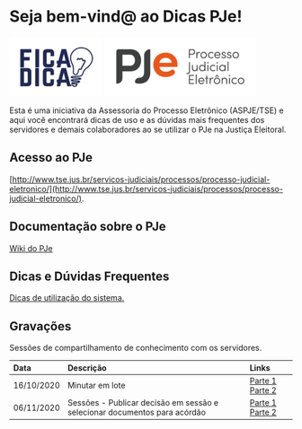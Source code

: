 # Seja bem-vind@ ao Dicas PJe!

![Fica a dica](img/dicas.png)
![Logo PJe](img/pje.png)

Esta é uma iniciativa da Assessoria do Processo Eletrônico (ASPJE/TSE) e aqui você encontrará dicas de uso e as dúvidas mais frequentes dos servidores e demais colaboradores ao se utilizar o PJe na Justiça Eleitoral. 

## Acesso ao PJe
[http://www.tse.jus.br/servicos-judiciais/processos/processo-judicial-eletronico/](http://www.tse.jus.br/servicos-judiciais/processos/processo-judicial-eletronico/). 

## Documentação sobre o PJe

[Wiki do PJe](http://www.pje.jus.br/wiki/index.php)

## Dicas e Dúvidas Frequentes

[Dicas de utilização do sistema.](dicas.md)

## Gravações

Sessões de compartilhamento de conhecimento com os servidores.

|  Data  | Descrição | Links |
|:-------|:----------|:------|
| 16/10/2020 |  Minutar em lote | [Parte 1](https://www.dropbox.com/s/3w96wuamjhisk82/pje1g45965874363115%20on%202020-10-16%2017-34.mp4?dl=0) [Parte 2](https://www.dropbox.com/s/q346i6014b6t5xz/pje1g45965874363115%20on%202020-10-16%2018-17.mp4?dl=0)
| 06/11/2020 |    Sessões - Publicar decisão em sessão e selecionar documentos para acórdão   |   [Parte 1](https://www.dropbox.com/s/q7tm6cbsrr5842u/pje2grauprimeirareuniaoaspje%20on%202020-11-06%2018-04.mp4?dl=0) [Parte 2](https://www.dropbox.com/s/q4pf7j9kym8poux/pje2grauprimeirareuniaoaspje%20on%202020-11-06%2018-26.mp4?dl=0) |



